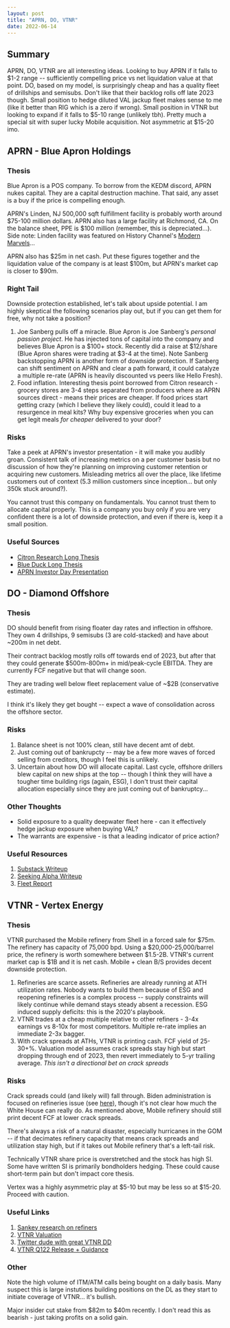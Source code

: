 ```yaml
---
layout: post
title: "APRN, DO, VTNR"
date: 2022-06-14
---
```

## Summary
APRN, DO, VTNR are all interesting ideas. Looking to buy APRN if it falls to $1-2 range -- sufficiently compelling price vs net liquidation value at that point. DO, based on my model, is surprisingly cheap and has a quality fleet of drillships and semisubs. Don't like that their backlog rolls off late 2023 though. Small position to hedge diluted VAL jackup fleet makes sense to me (like it better than RIG which is a zero if wrong). Small position in VTNR but looking to expand if it falls to $5-10 range (unlikely tbh). Pretty much a special sit with super lucky Mobile acquisition. Not asymmetric at $15-20 imo. 

## APRN - Blue Apron Holdings

### Thesis
Blue Apron is a POS company. To borrow from the KEDM discord, APRN nukes capital. They are a capital destruction machine. That said, any asset is a buy if the price is compelling enough. 

APRN's Linden, NJ 500,000 sqft fulfillment facility is probably worth around $75-100 million dollars. APRN also has a large facility at Richmond, CA. On the balance sheet, PPE is $100 million (remember, this is depreciated...). Side note: Linden facility was featured on History Channel's [Modern Marvels](https://www.tvseries.watch/series/modern-marvels/season-20-episode-8-food-inventions-and-innovations)...

APRN also has $25m in net cash. Put these figures together and the liquidation value of the company is at least $100m, but APRN's market cap is closer to $90m. 

### Right Tail
Downside protection established, let's talk about upside potential. I am highly skeptical the following scenarios play out, but if you can get them for free, why not take a position? 
1. Joe Sanberg pulls off a miracle. Blue Apron is Joe Sanberg's *personal passion project*. He has injected tons of capital into the company and believes Blue Apron is a $100+ stock. Recently did a raise at $12/share (Blue Apron shares were trading at $3-4 at the time). Note Sanberg backstopping APRN is another form of downside protection. If Sanberg can shift sentiment on APRN and clear a path forward, it could catalyze a multiple re-rate (APRN is heavily discounted vs peers like Hello Fresh).
2. Food inflation. Interesting thesis point borrowed from Citron research - grocery stores are 3-4 steps separated from producers where as APRN sources direct - means their prices are cheaper. If food prices start getting crazy (which I believe they likely could), could it lead to a resurgence in meal kits? Why buy expensive groceries when you can get legit meals *for cheaper* delivered to your door? 


### Risks
Take a peek at APRN's investor presentation - it will make you audibly groan. Consistent talk of increasing metrics on a per customer basis but no discussion of how they're planning on improving customer retention or acquiring new customers. Misleading metrics all over the place, like lifetime customers out of context (5.3 million customers since inception... but only 350k stuck around?).

You cannot trust this company on fundamentals. You cannot trust them to allocate capital properly. This is a company you buy only if you are very confident there is a lot of downside protection, and even if there is, keep it a small position. 

### Useful Sources
- [Citron Research Long Thesis](https://citronresearch.com/wp-content/uploads/2022/01/Blue-Apron-The-Answer-to-Food-Inflation.pdf)
- [Blue Duck Long Thesis](https://discord.com/channels/827214080317325332/860256308615970846/960563461308416074)
- [APRN Investor Day Presentation](https://investors.blueapron.com/~/media/Files/B/BlueApron-IR/reports-and-presentations/blue-apron-investor-day-2022-slide-presentation_0.pdf)

## DO - Diamond Offshore

### Thesis
DO should benefit from rising floater day rates and inflection in offshore. They own 4 drillships, 9 semisubs (3 are cold-stacked) and have about ~200m in net debt.  

Their contract backlog mostly rolls off towards end of 2023, but after that they could generate $500m-800m+ in mid/peak-cycle EBITDA. They are currently FCF negative but that will change soon. 

They are trading well below fleet replacement value of ~$2B (conservative estimate).

I think it's likely they get bought -- expect a wave of consolidation across the offshore sector. 

### Risks
1. Balance sheet is not 100% clean, still have decent amt of debt. 
2. Just coming out of bankrupcty -- may be a few more waves of forced selling from creditors, though I feel this is unlikely. 
3. Uncertain about how DO will allocate capital. Last cycle, offshore drillers blew capital on new ships at the top -- though I think they will have a tougher time building rigs (again, ESG), I don't trust their capital allocation especially since they are just coming out of bankruptcy...

### Other Thoughts
- Solid exposure to a quality deepwater fleet here - can it effectively hedge jackup exposure when buying VAL?
- The warrants are expensive - is that a leading indicator of price action? 

### Useful Resources
1. [Substack Writeup](https://alphahunter.substack.com/p/diamond-offshore?s=w)
2. [Seeking Alpha Writeup](https://seekingalpha.com/article/4498851-diamond-offshore-drilling-strong-buy-discounted-valuation-buyout-potential)
3. [Fleet Report](http://www.diamondoffshore.com/fleet-overview)

## VTNR - Vertex Energy

### Thesis
VTNR purchased the Mobile refinery from Shell in a forced sale for $75m. The refinery has capacity of 75,000 bpd. Using a $20,000-25,000/barrel price, the refinery is worth somewhere between $1.5-2B. VTNR's current market cap is $1B and it is net cash. Mobile + clean B/S provides decent downside protection.
1. Refineries are scarce assets. Refineries are already running at ATH utilization rates. Nobody wants to build them because of ESG and reopening refineries is a complex process -- supply constraints will likely continue while demand stays steady absent a recession. ESG induced supply deficits: this is the 2020's playbook. 
2. VTNR trades at a cheap multiple relative to other refiners - 3-4x earnings vs 8-10x for most competitors. Multiple re-rate implies an immediate 2-3x bagger. 
3. With crack spreads at ATHs, VTNR is printing cash. FCF yield of 25-30+%. Valuation model assumes crack spreads stay high but start dropping through end of 2023, then revert immediately to 5-yr trailing average. *This isn't a directional bet on crack spreads*

### Risks
Crack spreads could (and likely will) fall through. Biden administration is focused on refineries issue (see [here](https://www.reuters.com/markets/commodities/biden-looking-address-oil-refinery-capacity-white-house-adviser-says-2022-06-10/)), though it's not clear how much the White House can really do. As mentioned above, Mobile refinery should still print decent FCF at lower crack spreads. 

There's always a risk of a natural disaster, especially hurricanes in the GOM -- if that decimates refinery capacity that means crack spreads and utilization stay high, but if it takes out Mobile refinery that's a left-tail risk. 

Technically VTNR share price is overstretched and the stock has high SI. Some have written SI is primarily bondholders hedging. These could cause short-term pain but don't impact core thesis. 

Vertex was a highly asymmetric play at $5-10 but may be less so at $15-20. Proceed with caution.

### Useful Links
1. [Sankey research on refiners](https://www.sankeyresearch.com/companies/refiners/)
2. [VTNR Valuation](https://docs.google.com/spreadsheets/d/14oVtuiQsNBE2Zz7PyZEBVqf76mCGZKxTyTn3oDeW8C8/edit?usp=drive_web&ouid=114406574849728313124)
3. [Twitter dude with great VTNR DD](https://twitter.com/CSuiteOperator)
4. [VTNR Q122 Release + Guidance](https://feeds.issuerdirect.com/news-release.html?newsid=6191392192088150)

### Other
Note the high volume of ITM/ATM calls being bought on a daily basis. Many suspect this is large instutions building positions on the DL as they start to initiate coverage of VTNR... it's bullish.

Major insider cut stake from $82m to $40m recently. I don't read this as bearish - just taking profits on a solid gain.  
